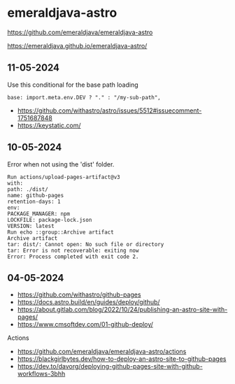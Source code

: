 # emeraldjava-astro

https://github.com/emeraldjava/emeraldjava-astro

https://emeraldjava.github.io/emeraldjava-astro/

## 11-05-2024

Use this conditional for the base path loading

    base: import.meta.env.DEV ? "." : "/my-sub-path",

- https://github.com/withastro/astro/issues/5512#issuecomment-1751687848
- https://keystatic.com/

## 10-05-2024

Error when not using the 'dist' folder.

    Run actions/upload-pages-artifact@v3
    with:
    path: ./dist/
    name: github-pages
    retention-days: 1
    env:
    PACKAGE_MANAGER: npm
    LOCKFILE: package-lock.json
    VERSION: latest
    Run echo ::group::Archive artifact
    Archive artifact
    tar: dist/: Cannot open: No such file or directory
    tar: Error is not recoverable: exiting now
    Error: Process completed with exit code 2.

## 04-05-2024

- https://github.com/withastro/github-pages
- https://docs.astro.build/en/guides/deploy/github/
- https://about.gitlab.com/blog/2022/10/24/publishing-an-astro-site-with-pages/
- https://www.cmsoftdev.com/01-github-deploy/

Actions
- https://github.com/emeraldjava/emeraldjava-astro/actions
- https://blackgirlbytes.dev/how-to-deploy-an-astro-site-to-github-pages
- https://dev.to/davorg/deploying-github-pages-site-with-github-workflows-3bhh
